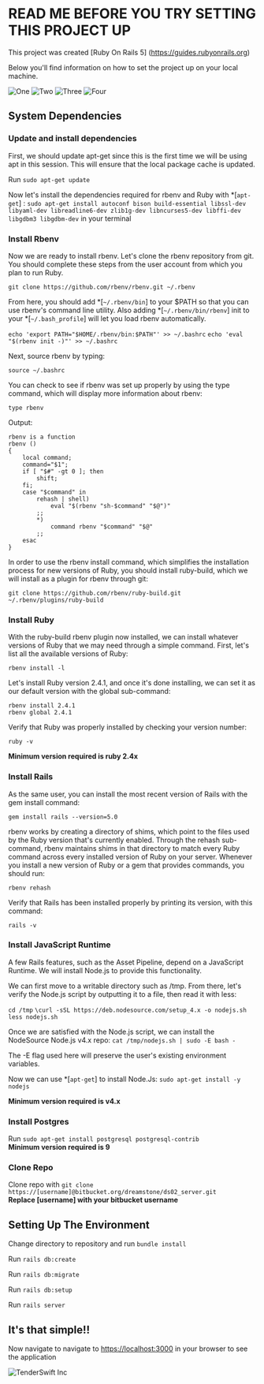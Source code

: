 # READ ME BEFORE YOU TRY SETTING THIS PROJECT UP

This project was created [Ruby On Rails 5]
(https://guides.rubyonrails.org)

Below you'll find information on how to set the project up on your local machine. <br>

![One](http://res.cloudinary.com/tenderswift/image/upload/v1508520901/Screenshot_from_2017-10-20_18-31-56_d5czcu.png)
![Two](http://res.cloudinary.com/tenderswift/image/upload/v1508520901/Screenshot_from_2017-10-20_18-33-47_mmprkt.png)
![Three](http://res.cloudinary.com/tenderswift/image/upload/v1508520901/Screenshot_from_2017-10-20_18-34-06_bnegys.png)
![Four](http://res.cloudinary.com/tenderswift/image/upload/v1508520901/Screenshot_from_2017-10-20_18-34-11_dp0whw.png)


## System Dependencies

### Update and install dependencies
First, we should update apt-get since this is the first time we will be using apt in this session. This will ensure that the local package cache is updated.

Run `sudo apt-get update`

Now let's install the dependencies required for rbenv and Ruby with *[`apt-get`] : 
`sudo apt-get install autoconf bison build-essential libssl-dev libyaml-dev libreadline6-dev zlib1g-dev libncurses5-dev libffi-dev libgdbm3 libgdbm-dev` in your terminal

### Install Rbenv
Now we are ready to install rbenv. Let's clone the rbenv repository from git. You should complete these steps from the user account from which you plan to run Ruby.

`git clone https://github.com/rbenv/rbenv.git ~/.rbenv`

From here, you should add *[`~/.rbenv/bin`] to your $PATH so that you can use rbenv's command line utility. Also adding *[`~/.rbenv/bin/rbenv`] init to your *[`~/.bash_profile`] will let you load rbenv automatically.

`echo 'export PATH="$HOME/.rbenv/bin:$PATH"' >> ~/.bashrc`
`echo 'eval "$(rbenv init -)"' >> ~/.bashrc`

Next, source rbenv by typing:

`source ~/.bashrc`

You can check to see if rbenv was set up properly by using the type command, which will display more information about rbenv:

`type rbenv`

Output:

```
rbenv is a function
rbenv () 
{ 
    local command;
    command="$1";
    if [ "$#" -gt 0 ]; then
        shift;
    fi;
    case "$command" in 
        rehash | shell)
            eval "$(rbenv "sh-$command" "$@")"
        ;;
        *)
            command rbenv "$command" "$@"
        ;;
    esac
}
```
In order to use the rbenv install command, which simplifies the installation process for new versions of Ruby, you should install ruby-build, which we will install as a plugin for rbenv through git:

`git clone https://github.com/rbenv/ruby-build.git ~/.rbenv/plugins/ruby-build`


### Install Ruby
With the ruby-build rbenv plugin now installed, we can install whatever versions of Ruby that we may need through a simple command. First, let's list all the available versions of Ruby:

`rbenv install -l`

Let's install Ruby version 2.4.1, and once it's done installing, we can set it as our default version with the global sub-command:

`rbenv install 2.4.1`
<br>
`rbenv global 2.4.1`

Verify that Ruby was properly installed by checking your version number:

`ruby -v`

**Minimum version required is ruby 2.4x**


### Install Rails
As the same user, you can install the most recent version of Rails with the gem install command:

`gem install rails --version=5.0`

rbenv works by creating a directory of shims, which point to the files used by the Ruby version that's currently enabled. Through the rehash sub-command, rbenv maintains shims in that directory to match every Ruby command across every installed version of Ruby on your server. Whenever you install a new version of Ruby or a gem that provides commands, you should run:

`rbenv rehash`

Verify that Rails has been installed properly by printing its version, with this command:

`rails -v`

### Install JavaScript Runtime

A few Rails features, such as the Asset Pipeline, depend on a JavaScript Runtime. We will install Node.js to provide this functionality.

We can first move to a writable directory such as /tmp. From there, let's verify the Node.js script by outputting it to a file, then read it with less:

`cd /tmp`
`\curl -sSL https://deb.nodesource.com/setup_4.x -o nodejs.sh`
`less nodejs.sh`

Once we are satisfied with the Node.js script, we can install the NodeSource Node.js v4.x repo:
`cat /tmp/nodejs.sh | sudo -E bash -`

The -E flag used here will preserve the user's existing environment variables.

Now we can use *[`apt-get`] to install Node.Js:
`sudo apt-get install -y nodejs`

**Minimum version required is v4.x**


### Install Postgres  
Run `sudo apt-get install postgresql postgresql-contrib` <br>
**Minimum version required is 9**

### Clone Repo
Clone repo with `git clone https://[username]@bitbucket.org/dreamstone/ds02_server.git` <br>
**Replace [username] with your bitbucket username**

## Setting Up The Environment

Change directory to repository and run `bundle install`

Run `rails db:create`

Run `rails db:migrate`

Run `rails db:setup`

Run `rails server`

## It's that simple!!

Now navigate to navigate to [https://localhost:3000](https://localhost:3000) in your browser to see the application 

![TenderSwift Inc](http://res.cloudinary.com/tenderswift/image/upload/c_scale,w_1920/v1508520493/Screenshot_from_2017-10-20_18-27-39_pntpta.png)

